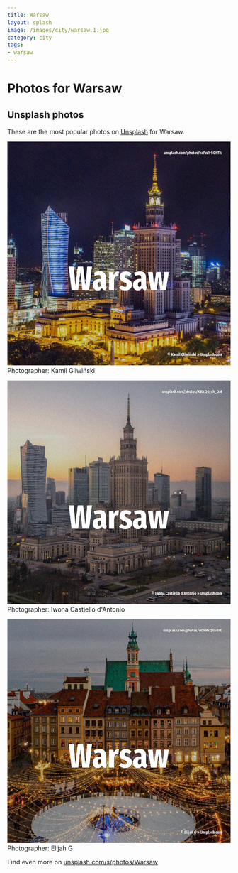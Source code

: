 ```yaml
---
title: Warsaw
layout: splash
image: /images/city/warsaw.1.jpg
category: city
tags:
- warsaw
---
```

# Photos for Warsaw
 
## Unsplash photos
These are the most popular photos on [Unsplash](https://unsplash.com) for Warsaw.
 
![Warsaw](/images/city/warsaw.1.jpg)
Photographer:  Kamil Gliwiński
 
![Warsaw](/images/city/warsaw.2.jpg)
Photographer:  Iwona Castiello d'Antonio
 
![Warsaw](/images/city/warsaw.3.jpg)
Photographer:  Elijah G
 
Find even more on [unsplash.com/s/photos/Warsaw](https://unsplash.com/s/photos/Warsaw)
 
